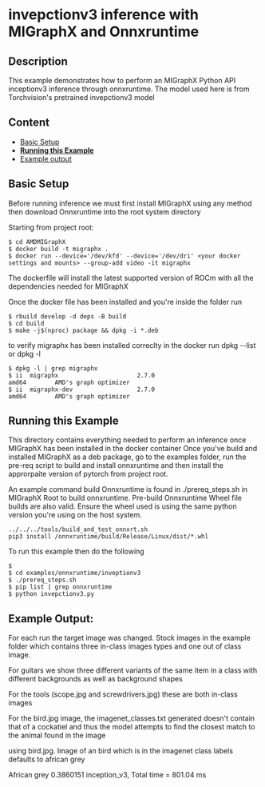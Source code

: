 # invepctionv3 inference with MIGraphX and Onnxruntime

## Description

This example demonstrates how to perform an MIGraphX Python API inceptionv3 inference through onnxruntime. The model used here is from Torchvision's pretrained invepctionv3 model

## Content
- [Basic Setup](#Basic-Setup)
- [**Running this Example**](#Running-this-Example)
- [Example output](#example-Output)

## Basic Setup
Before running inference we must first install MIGraphX using any method then download Onnxruntime into the root system directory  

Starting from project root:
```
$ cd AMDMIGraphX
$ docker build -t migraphx .
$ docker run --device='/dev/kfd' --device='/dev/dri' <your docker settings and mounts> --group-add video -it migraphx
```

The dockerfile will install the latest supported version of ROCm with all the dependencies needed for MIGraphX

Once the docker file has been installed and you're inside the folder run

```
$ rbuild develop -d deps -B build
$ cd build 
$ make -j$(nproc) package && dpkg -i *.deb
```

to verify migraphx has been installed correclty in the docker run dpkg --list or dpkg -l

```
$ dpkg -l | grep migraphx 
$ ii  migraphx                      2.7.0                             amd64        AMD's graph optimizer
$ ii  migraphx-dev                  2.7.0                             amd64        AMD's graph optimizer
```

## Running this Example

This directory contains everything needed to perform an inference once MIGraphX has been installed in the docker container
Once you've build and installed MIGraphX as a deb package, go to the examples folder, run the pre-req script to build and install
onnxruntime and then install the approrpaite version of pytorch from project root.

An example command build Onnxruntime is found in ./prereq_steps.sh in MIGraphX Root to build onnxruntime. Pre-build Onnxruntime Wheel file builds are also valid.
Ensure the wheel used is using the same python version you're using on the host system.

```
../../../tools/build_and_test_onnxrt.sh
pip3 install /onnxruntime/build/Release/Linux/dist/*.whl
```

To run this example then do the following

```
$ 
$ cd examples/onnxruntime/inveptionv3
$ ./prereq_steps.sh
$ pip list | grep onnxruntime
$ python invepctionv3.py
```

## Example Output:

For each run the target image was changed. Stock images in the example folder which contains three in-class images types and one out of class image.

For guitars we show three different variants of the same item in a class with different backgrounds as well as background shapes

For the tools (scope.jpg and screwdrivers.jpg) these are both in-class images

For the bird.jpg image, the imagenet_classes.txt generated doesn't contain that of a cockatiel and thus the model attempts to find the closest 
match to the animal found in the image

using bird.jpg. Image of an bird which is in the imagenet class labels defaults to african grey

African grey 0.3860151
inception_v3, Total time = 801.04 ms